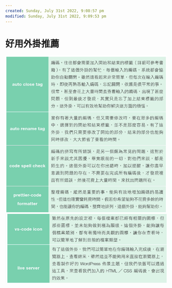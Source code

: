 ```yaml
---
created: Sunday, July 31st 2022, 9:08:57 pm
modified: Sunday, July 31st 2022, 9:09:53 pm
---
```

# 好用外掛推薦

![01|00](https://raw.githubusercontent.com/hoonsor/upgit-Obsidian/main/2022/07/31/upgit_20220731_1659272947.png)
![01|700](https://raw.githubusercontent.com/hoonsor/upgit-Obsidian/main/2022/07/31/upgit_20220731_1659272982.png)

